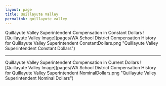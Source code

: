 ```yaml
---
layout: page
title: Quillayute Valley
permalink: quillayute valley
---
```



Quillayute Valley Superintendent Compensation in Constant Dollars
![Quillayute Valley Image](pages/WA School District Compensation History for Quillayute Valley Superintendent ConstantDollars.png "Quillayute Valley Superintendent Constant Dollars")
___

Quillayute Valley Superintendent Compensation in Current Dollars
![Quillayute Valley Image](pages/WA School District Compensation History for Quillayute Valley Superintendent NominalDollars.png "Quillayute Valley Superintendent Nominal Dollars")